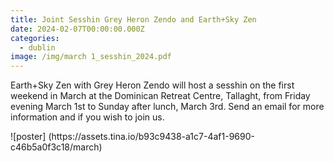 ```yaml
---
title: Joint Sesshin Grey Heron Zendo and Earth+Sky Zen
date: 2024-02-07T00:00:00.000Z
categories:
  - dublin
image: /img/march 1_sesshin_2024.pdf
---
```


Earth+Sky Zen with Grey Heron Zendo will host a sesshin on the first weekend in March at the Dominican Retreat Centre, Tallaght, from Friday evening March 1st to Sunday after lunch, March 3rd. Send an email for more information and if you wish to join us.

!\[poster] (https\://assets.tina.io/b93c9438-a1c7-4af1-9690-c46b5a0f3c18/march)
